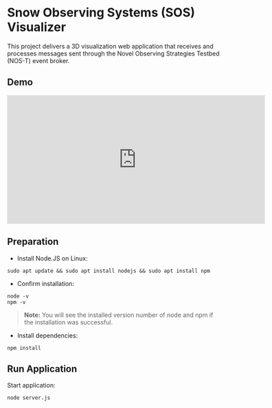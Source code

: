 # Snow Observing Systems (SOS) Visualizer

This project delivers a 3D visualization web application that receives and processes messages sent through the Novel Observing Strategies Testbed (NOS-T) event broker.

## Demo

<iframe width="600" height="300" src="https://www.youtube.com/embed/zKBMltZmC8g?autoplay=1" frameborder="0" allow="autoplay; encrypted-media" allowfullscreen></iframe>

## Preparation

- Install Node.JS on Linux:
```
sudo apt update && sudo apt install nodejs && sudo apt install npm
```

- Confirm installation:
```
node -v
npm -v
```
> **Note:** You will see the installed version number of node and npm if the installation was successful.

- Install dependencies:

```
npm install
```

## Run Application

Start application:

```
node server.js
```
